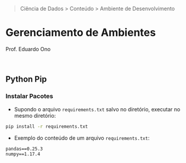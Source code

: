 > Ciência de Dados > Conteúdo > Ambiente de Desenvolvimento

# Gerenciamento de Ambientes

Prof. Eduardo Ono

<br>

## Python Pip

### Instalar Pacotes

* Supondo o arquivo `requirements.txt` salvo no diretório, executar no mesmo diretório:

```sh
pip install -r requirements.txt
```

* Exemplo do conteúdo de um arquivo `requirements.txt`:

```txt
pandas==0.25.3
numpy==1.17.4
```

<br>
